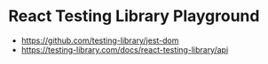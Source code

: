 # React Testing Library Playground

- https://github.com/testing-library/jest-dom
- https://testing-library.com/docs/react-testing-library/api
